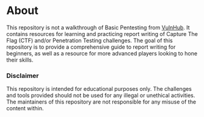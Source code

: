 # About
This repository is not a walkthrough of Basic Pentesting from [VulnHub](https://www.vulnhub.com/entry/kioptrix-level-1-1,22/).
It contains resources for learning and practicing report writing of Capture The Flag (CTF) and/or Penetration Testing challenges.
The goal of this repository is to provide a comprehensive guide to report writing for beginners, as well as a resource for more advanced players looking to hone their skills.



### Disclaimer
This repository is intended for educational purposes only. The challenges and tools provided should not be used for any illegal or unethical activities. The maintainers of this repository are not responsible for any misuse of the content within.

